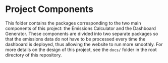 # Project Components

This folder contains the packages corresponding to the two main components of this project: the Emissions Calculator and the Dashboard Generator. These components are divided into two separate packages so that the emissions data do not have to be processed every time the dashboard is deployed, thus allowing the website to run more smoothly. For more details on the design of this project, see the <code>docs/</code> folder in the root directory of this repository.
